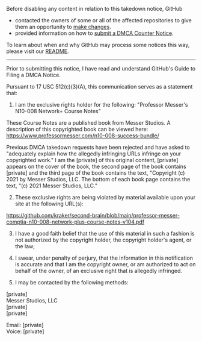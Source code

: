 Before disabling any content in relation to this takedown notice, GitHub
- contacted the owners of some or all of the affected repositories to give them an opportunity to [make changes](https://docs.github.com/en/github/site-policy/dmca-takedown-policy#a-how-does-this-actually-work).
- provided information on how to [submit a DMCA Counter Notice](https://docs.github.com/en/articles/guide-to-submitting-a-dmca-counter-notice).

To learn about when and why GitHub may process some notices this way, please visit our [README](https://github.com/github/dmca/blob/master/README.md#anatomy-of-a-takedown-notice).

---

Prior to submitting this notice, I have read and understand GitHub's
Guide to Filing a DMCA Notice.

Pursuant to 17 USC 512(c)(3)(A), this communication serves as a statement that:

1. I am the exclusive rights holder for the following: "Professor Messer's N10-008 Network+ Course Notes"

These Course Notes are a published book from Messer Studios. A description of this copyrighted book can be viewed here:
https://www.professormesser.com/n10-008-success-bundle/

Previous DMCA takedown requests have been rejected and have asked to "adequately explain how the allegedly infringing URLs infringe on your copyrighted work." I am the [private] of this original content, [private] appears on the cover of the book, the second page of the book contains [private] and the third page of the book contains the text, "Copyright (c) 2021 by Messer Studios, LLC. The bottom of each book page contains the text, "(c) 2021 Messer Studios, LLC."

2. These exclusive rights are being violated by material available upon your site at the following URL(s):

https://github.com/kraker/second-brain/blob/main/professor-messer-comptia-n10-008-network-plus-course-notes-v104.pdf

3. I have a good faith belief that the use of this material in such a fashion is not authorized by the copyright holder, the copyright
holder's agent, or the law;

4. I swear, under penalty of perjury, that the information in this notification is accurate and that I am the copyright owner, or am authorized to act on behalf of the owner, of an exclusive right that is allegedly infringed.

5. I may be contacted by the following methods:

[private]  
Messer Studios, LLC  
[private]  
[private]  

Email: [private]  
Voice: [private]  

